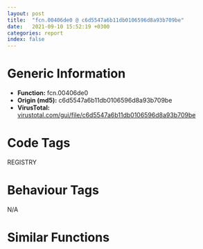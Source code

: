```yaml
---
layout: post
title:  "fcn.00406de0 @ c6d5547a6b11db0106596d8a93b709be"
date:   2021-09-10 15:52:19 +0300
categories: report
index: false
---
```


# Generic Information
- **Function:** fcn.00406de0
- **Origin (md5):** c6d5547a6b11db0106596d8a93b709be
- **VirusTotal:** [virustotal.com/gui/file/c6d5547a6b11db0106596d8a93b709be][virustotal_ref]

# Code Tags
<span class="tag" id="REGISTRY">REGISTRY</span>


# Behaviour Tags
<span class="bhv-tag" id="na">N/A</span>

# Similar Functions
<script type="text/javascript" src="https://www.gstatic.com/charts/loader.js"></script>
<script type="text/javascript">

    google.charts.load('current', {'packages':['corechart']});
    google.charts.setOnLoadCallback(drawChart);

    function drawChart() {
    var data = new google.visualization.DataTable();
        data.addColumn('number', 'X');
        data.addColumn('number', 'Y');
        data.addColumn({type: 'string', role: 'tooltip', 'p': {'html': true}});
        data.addColumn({'type': 'string', 'role': 'style'});
        
        data.addRows([
    [-228.13063049316406, 124.73320770263672, '<b><a href="/report/fcn.00406de0@c6d5547a6b11db0106596d8a93b709be">fcn.00406de0</a><br>@c6d5547a6b11db0106596d8a93b709be</b><br>', 'point { fill-color: #e0440e; }'],
[20.905521392822266, -123.64862060546875, '<b><a href="/report/fcn.00406e36@e16f74a2849182d98050864255e902f8">fcn.00406e36</a><br>@e16f74a2849182d98050864255e902f8</b><br>', 'null'],
[-147.08030700683594, 28.043041229248047, '<b><a href="/report/fcn.004072f6@505be53c36227b94e2fcc406f247f6e5">fcn.004072f6</a><br>@505be53c36227b94e2fcc406f247f6e5</b><br>', 'null'],
[-220.6840362548828, -133.74757385253906, '<b><a href="/report/fcn.00406de0@7307643b343733b7fbd7b4b4fb482515">fcn.00406de0</a><br>@7307643b343733b7fbd7b4b4fb482515</b><br>', 'null'],
[-95.74372863769531, -203.95062255859375, '<b><a href="/report/fcn.00406de0@6e426bd8e348fab7a17ba317fb0f2d87">fcn.00406de0</a><br>@6e426bd8e348fab7a17ba317fb0f2d87</b><br>', 'null'],
[-269.5630798339844, -12.460274696350098, '<b><a href="/report/fcn.00406de0@3d7f25d788af3e7f7707a736ac852465">fcn.00406de0</a><br>@3d7f25d788af3e7f7707a736ac852465</b><br>', 'null'],
[-104.30635833740234, -78.07877349853516, '<b><a href="/report/fcn.00406de0@a314f14b11fc4f772a3e30c11b5cb1d4">fcn.00406de0</a><br>@a314f14b11fc4f772a3e30c11b5cb1d4</b><br>', 'null'],
[-88.4044418334961, 147.68931579589844, '<b><a href="/report/fcn.00408021@f5b8476c36459986b226c45654aeb016">fcn.00408021</a><br>@f5b8476c36459986b226c45654aeb016</b><br>', 'null'],
[55.62948226928711, 101.2740249633789, '<b><a href="/report/fcn.00406de0@e83552e81a6f265fd7baa50402d3d47d">fcn.00406de0</a><br>@e83552e81a6f265fd7baa50402d3d47d</b><br>', 'null'],
[92.53272247314453, 9.656604766845703, '<b><a href="/report/fcn.00406de0@44a756939733df3681808b122b91651f">fcn.00406de0</a><br>@44a756939733df3681808b122b91651f</b><br>', 'null'],
[-20.39910125732422, 17.409698486328125, '<b><a href="/report/fcn.00406de0@e3d061f479f25b8f541d0905c967999c">fcn.00406de0</a><br>@e3d061f479f25b8f541d0905c967999c</b><br>', 'null'],

        ]);

    var options = {
        title: 'Similarity Plot',
        legend: 'none',
        colors: ['#dedbd9', '#e6693e', '#ec8f6e', '#f3b49f', '#f6c7b6'],
        tooltip: {isHtml: true, trigger: 'both'},
        explorer: {
        actions: ["dragToZoom", "rightClickToReset"],
        },
        chartArea: {
        width: '80%',
        height: '80%'
        },
        width: '100%',
        height: '100%'
    };

    var chart = new google.visualization.ScatterChart(document.getElementById('chart_div'));

    chart.draw(data, options);
    }
    
</script>


<div id="chart_div" style="width: 100%px; height: 100%;"></div>

# Disassembled Code
{% highlight nasm %}

push ebp
mov ebp, esp
and esp, 0xfffffff8
push 0xffffffffffffffff
push 0x4518cf
mov eax, dword
push eax
push ecx
mov eax, 0x2264
call fcn.0041f750
mov eax, dword[0x475084]
xor eax, esp
mov dword[esp+0x2260], eax
push ebx
push esi
push edi
mov eax, dword[0x475084]
xor eax, esp
push eax
lea eax, [esp+0x2278]
mov dword
mov eax, dword[ebp+0xc]
mov esi, dword[ebp+8]
xor edi, edi
mov dword[esp+0x14], ecx
mov dword[esp+0x24], eax
mov dword[esp+0x18], edi
mov dword[esp+0x1c], edi
mov dword[esp+0x20], edi
mov eax, dword[ebp+0x14]
mov dword[esp+0x3c], eax
mov eax, esi
mov dword[esp+0x2280], edi
call fcn.00406cba
mov ebx, eax
cmp ebx, edi
jl 0x40722b
cmp word[esi], 0x7d
je 0x407229
jmp 0x406e6e
xor edi, edi
push str.Delete
push esi
mov dword[esp+0x34], 1
call dword[sym.imp.KERNEL32.dll_lstrcmpiW]
neg eax
sbb ebx, ebx
push str.ForceRemove
inc ebx
push esi
mov dword[esp+0x30], ebx
call dword[sym.imp.KERNEL32.dll_lstrcmpiW]
test eax, eax
je 0x406ea3
cmp ebx, edi
je 0x406f4d
mov ecx, dword[esp+0x14]
mov eax, esi
call fcn.00406cba
mov ebx, eax
cmp ebx, edi
jl 0x407218
cmp dword[ebp+0x10], edi
je 0x406f4d
push 0x5c
mov eax, esi
mov dword[esp+0x34], edi
mov dword[esp+0x38], edi
mov dword[esp+0x3c], edi
call fcn.004066e9
pop ecx
test eax, eax
jne 0x407367
push esi
call fcn.00406c47
test eax, eax
je 0x406f0f
mov eax, dword[esp+0x24]
push esi
lea ecx, [esp+0x34]
mov dword[esp+0x34], eax
mov dword[esp+0x38], edi
mov dword[esp+0x3c], edi
call fcn.0040482d
mov dword[esp+0x30], edi
mov dword[esp+0x34], edi
mov dword[esp+0x38], edi
cmp dword[esp+0x28], edi
je 0x406f49
mov ecx, dword[esp+0x14]
mov eax, esi
call fcn.00406cba
mov ebx, eax
cmp ebx, edi
jl 0x407218
mov ecx, dword[esp+0x14]
mov edi, esi
call fcn.00406bea
mov ebx, eax
test ebx, ebx
js 0x407218
and dword[esp+0x34], 0
jmp 0x40730e
mov dword[esp+0x34], edi
push str.NoRemove
push esi
call dword[sym.imp.KERNEL32.dll_lstrcmpiW]
test eax, eax
jne 0x406f76
mov ecx, dword[esp+0x14]
mov eax, esi
mov dword[esp+0x2c], edi
call fcn.00406cba
mov ebx, eax
cmp ebx, edi
jl 0x407218
push 0x455ad4
push esi
call dword[sym.imp.KERNEL32.dll_lstrcmpiW]
test eax, eax
jne 0x40709e
mov ecx, dword[esp+0x14]
lea eax, [esp+0x26c]
call fcn.00406cba
mov ebx, eax
cmp ebx, edi
jl 0x407218
mov ecx, dword[esp+0x14]
mov eax, esi
call fcn.00406cba
mov ebx, eax
cmp ebx, edi
jl 0x407218
cmp word[esi], 0x3d
jne 0x407367
cmp dword[ebp+0x10], edi
je 0x40701d
mov eax, dword[esp+0x24]
mov ecx, dword[esp+0x14]
mov byte[esp+0x2280], 1
mov dword[esp+0x4c], eax
push esi
lea eax, [esp+0x270]
push eax
lea edx, [esp+0x54]
mov dword[esp+0x58], edi
mov dword[esp+0x5c], edi
call fcn.004067ea
mov ebx, eax
mov dword[esp+0x4c], edi
mov dword[esp+0x50], edi
mov dword[esp+0x54], edi
cmp ebx, edi
jl 0x407381
mov byte[esp+0x2280], 0
mov dword[esp+0x50], edi
jmp 0x407310
cmp dword[ebp+0x14], edi
jne 0x407084
cmp dword[esp+0x2c], edi
je 0x407084
push edi
push dword[esp+0x28]
mov eax, 0x20006
lea ebx, [esp+0x48]
mov dword[esp+0x48], edi
mov dword[esp+0x4c], edi
mov dword[esp+0x50], edi
call fcn.00404a9d
test eax, eax
jne 0x40739c
mov edi, dword[esp+0x40]
lea eax, [esp+0x26c]
push eax
push edi
call dword[sym.imp.ADVAPI32.dll_RegDeleteValueW]
test eax, eax
je 0x40706f
cmp eax, 2
jne 0x40738a
test edi, edi
je 0x40707f
push edi
call dword[sym.imp.ADVAPI32.dll_RegCloseKey]
and dword[esp+0x40], 0
and dword[esp+0x44], 0
mov ecx, dword[esp+0x14]
mov edi, esi
call fcn.00406bea
mov ebx, eax
test ebx, ebx
js 0x407218
jmp 0x407358
push 0x5c
mov eax, esi
call fcn.004066e9
pop ecx
test eax, eax
jne 0x407367
cmp dword[ebp+0x10], edi
je 0x407133
push esi
push dword[esp+0x28]
mov edi, 0x2001f
mov eax, edi
lea ebx, [esp+0x20]
call fcn.00404a9d
test eax, eax
je 0x4070f5
push esi
push dword[esp+0x28]
lea eax, [edi-6]
call fcn.00404a9d
test eax, eax
je 0x4070f5
push esi
push dword[esp+0x28]
mov eax, edi
mov ecx, ebx
call fcn.004049da
test eax, eax
jne 0x4073bd
mov ecx, dword[esp+0x14]
mov eax, esi
call fcn.00406cba
mov ebx, eax
test ebx, ebx
js 0x407218
cmp word[esi], 0x3d
jne 0x40730e
mov ecx, dword[esp+0x14]
push esi
push 0
lea edx, [esp+0x20]
call fcn.004067ea
mov ebx, eax
test ebx, ebx
js 0x407218
jmp 0x40730e
cmp dword[ebp+0x14], edi
jne 0x407153
push esi
push dword[esp+0x28]
mov eax, 0x20019
lea ebx, [esp+0x20]
call fcn.00404a9d
mov dword[esp+0x28], eax
xor edi, edi
jmp 0x40715b
mov dword[esp+0x28], 2
cmp dword[esp+0x28], edi
je 0x407168
mov dword[ebp+0x14], 1
push 0xffffffffffffffff
push esi
lea eax, [esp+0x6c]
push 0x104
push eax
call fcn.00413142
push eax
call fcn.00403d4f
mov ecx, dword[esp+0x28]
add esp, 0x14
mov eax, esi
call fcn.00406cba
mov ebx, eax
cmp ebx, edi
jl 0x407218
mov ecx, dword[esp+0x14]
mov edi, esi
call fcn.00406bea
mov ebx, eax
test ebx, ebx
js 0x407218
cmp word[esi], 0x7b
jne 0x4071eb
push esi
call dword[sym.imp.KERNEL32.dll_lstrlenW]
cmp eax, 1
jne 0x4071eb
push dword[ebp+0x14]
mov ecx, dword[esp+0x18]
push 0
push dword[esp+0x20]
push esi
call fcn.00406de0
mov ebx, eax
test ebx, ebx
jns 0x4071da
cmp dword[ebp+0x14], 0
je 0x407218
mov ecx, dword[esp+0x14]
mov eax, esi
call fcn.00406cba
mov ebx, eax
test ebx, ebx
js 0x407218
cmp dword[esp+0x28], 2
mov eax, dword[esp+0x3c]
mov dword[ebp+0x14], eax
je 0x407358
mov eax, dword[esp+0x28]
xor edi, edi
cmp eax, edi
je 0x407251
cmp dword[esp+0x3c], edi
jne 0x407358
call fcn.00406cab
mov ebx, eax
cmp dword[esp+0x18], 0
je 0x407229
push dword[esp+0x18]
call dword[sym.imp.ADVAPI32.dll_RegCloseKey]
mov eax, ebx
mov ecx, dword[esp+0x2278]
mov dword
pop ecx
pop edi
pop esi
pop ebx
mov ecx, dword[esp+0x2260]
xor ecx, esp
call fcn.00410b3d
mov esp, ebp
pop ebp
ret 0x10
cmp dword[esp+0x3c], edi
je 0x407293
push dword[esp+0x18]
call fcn.00406c76
test eax, eax
je 0x407293
lea eax, [esp+0x64]
push eax
call fcn.00406c47
test eax, eax
je 0x407358
cmp dword[esp+0x2c], edi
je 0x407358
lea eax, [esp+0x64]
push eax
lea ecx, [esp+0x1c]
call fcn.0040482d
jmp 0x407358
push dword[esp+0x18]
call fcn.00406c76
mov dword[esp+0x28], eax
xor eax, eax
cmp dword[esp+0x18], edi
je 0x4072b6
push dword[esp+0x18]
call dword[sym.imp.ADVAPI32.dll_RegCloseKey]
mov dword[esp+0x18], edi
mov dword[esp+0x1c], edi
cmp eax, edi
jne 0x4073c9
cmp dword[esp+0x2c], edi
je 0x407358
cmp dword[esp+0x28], edi
jne 0x407358
mov eax, dword[esp+0x24]
and dword[esp+0x5c], edi
and dword[esp+0x60], edi
mov dword[esp+0x58], eax
lea eax, [esp+0x64]
push eax
lea edi, [esp+0x5c]
call fcn.004047bf
xor ecx, ecx
mov dword[esp+0x58], ecx
mov dword[esp+0x5c], ecx
mov dword[esp+0x60], ecx
cmp eax, ecx
jne 0x407211
and dword[esp+0x5c], ecx
xor edi, edi
cmp dword[ebp+0x10], edi
je 0x407358
cmp word[esi], 0x7b
jne 0x407358
push esi
call dword[sym.imp.KERNEL32.dll_lstrlenW]
cmp eax, 1
jne 0x407358
mov ecx, dword[esp+0x14]
push edi
push dword[ebp+0x10]
push dword[esp+0x20]
push esi
call fcn.00406de0
mov ebx, eax
cmp ebx, edi
jl 0x407218
mov ecx, dword[esp+0x14]
mov eax, esi
call fcn.00406cba
mov ebx, eax
cmp ebx, edi
jl 0x407218
cmp word[esi], 0x7d
jne 0x406e6c
jmp 0x407218
cmp dword[esp+0x18], edi
je 0x407377
push dword[esp+0x18]
call dword[sym.imp.ADVAPI32.dll_RegCloseKey]
mov eax, 0x80020009
jmp 0x40722b
cmp dword[esp+0x18], edi
jmp 0x40721d
call fcn.00406cab
mov ebx, eax
test edi, edi
je 0x407218
push edi
jmp 0x4073b2
call fcn.00406cab
cmp dword[esp+0x40], 0
mov ebx, eax
je 0x407218
push dword[esp+0x40]
call dword[sym.imp.ADVAPI32.dll_RegCloseKey]
jmp 0x407218
call fcn.00406cab
cmp dword[esp+0x18], 0
jmp 0x4073d2
call fcn.00406cab
cmp dword[esp+0x18], edi
mov esi, eax
je 0x4073e0
push dword[esp+0x18]
call dword[sym.imp.ADVAPI32.dll_RegCloseKey]
mov eax, esi
jmp 0x40722b

{% endhighlight %}

[virustotal_ref]: https://www.virustotal.com/gui/file/c6d5547a6b11db0106596d8a93b709be